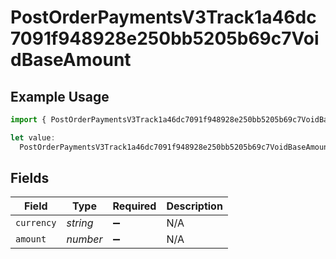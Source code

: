 # PostOrderPaymentsV3Track1a46dc7091f948928e250bb5205b69c7VoidBaseAmount

## Example Usage

```typescript
import { PostOrderPaymentsV3Track1a46dc7091f948928e250bb5205b69c7VoidBaseAmount } from "@dhaba/safepay-ts/models/operations";

let value:
  PostOrderPaymentsV3Track1a46dc7091f948928e250bb5205b69c7VoidBaseAmount = {};
```

## Fields

| Field              | Type               | Required           | Description        |
| ------------------ | ------------------ | ------------------ | ------------------ |
| `currency`         | *string*           | :heavy_minus_sign: | N/A                |
| `amount`           | *number*           | :heavy_minus_sign: | N/A                |